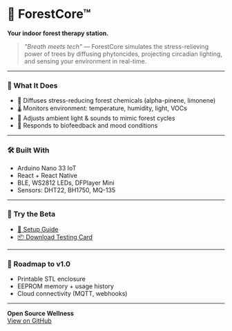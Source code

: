 <link rel="stylesheet" href="style.css">

# 🌲 ForestCore™  
**Your indoor forest therapy station.**

> _"Breath meets tech"_ — ForestCore simulates the stress-relieving power of trees by diffusing phytoncides, projecting circadian lighting, and sensing your environment in real-time.

---

### 🧠 What It Does
- 💨 Diffuses stress-reducing forest chemicals (alpha-pinene, limonene)
- 🌡️ Monitors environment: temperature, humidity, light, VOCs
- 🎨 Adjusts ambient light & sounds to mimic forest cycles
- 🧘 Responds to biofeedback and mood conditions

---

### 🛠 Built With
- Arduino Nano 33 IoT
- React + React Native
- BLE, WS2812 LEDs, DFPlayer Mini
- Sensors: DHT22, BH1750, MQ-135

---

### 🚀 Try the Beta
- [🧪 Setup Guide](../README.md)  
- [📦 Download Testing Card](forestcore_testing_card.png)

---

### 🔭 Roadmap to v1.0
- Printable STL enclosure  
- EEPROM memory + usage history  
- Cloud connectivity (MQTT, webhooks)

---

**Open Source Wellness**  
[View on GitHub](https://github.com/williambevans/forestcore)
